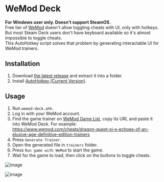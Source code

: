 # WeMod Deck
**For Windows user only. Doesn't support SteamOS.**  
Free tier of [WeMod](https://www.wemod.com) doesn't allow toggling cheats with UI, only with hotkeys. But most Steam Deck users don't have keyboard available so it's almost impossible to toggle cheats.  
This AutoHotkey script solves that problem by generating interactable UI for WeMod trainers.

## Installation  
1. Download [the latest release](https://github.com/wemod-deck/wemod-deck-ahk/releases/) and extract it into a folder.  
2. Install [AutoHotkey (Current Version)](https://autohotkey.com).  

## Usage
1. Run `wemod-deck.ahk`.  
2. Log in with your WeMod account.  
3. Find the game trainer on [WeMod Game List](https://www.wemod.com/cheats), copy its URL and paste it into WeMod Deck. For example: https://www.wemod.com/cheats/dragon-quest-xi-s-echoes-of-an-elusive-age-definitive-edition-trainers  
4. Press `Generate Trainer`.
5. Open the generated file in `trainers` folder.  
6. Press `Run game with WeMod` to start the game.  
7. Wait for the game to load, then click on the buttons to toggle cheats.  

![image](https://user-images.githubusercontent.com/118170091/201822928-6075297b-608e-4632-be12-83f324373529.png)


![image](https://user-images.githubusercontent.com/118170091/201822812-8bbe2a4b-4a39-467a-b9eb-c0c492a06f5f.png)
